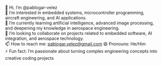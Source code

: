 👋 Hi, I’m @pablogar-velez  
👀 I’m interested in embedded systems, microcontroller programming, aircraft engineering, and AI applications.  
🌱 I’m currently learning artificial intelligence, advanced image processing, and deepening my knowledge in aerospace engineering.  
💞️ I’m looking to collaborate on projects related to embedded software, AI integration, and aerospace technology.  
📫 How to reach me: pablogar.velez@gmail.com
😄 Pronouns: He/Him  
⚡ Fun fact: I’m passionate about turning complex engineering concepts into creative coding projects
